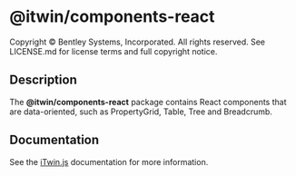 # @itwin/components-react

Copyright © Bentley Systems, Incorporated. All rights reserved. See LICENSE.md for license terms and full copyright notice.

## Description

The __@itwin/components-react__ package contains React components that are data-oriented, such as PropertyGrid, Table, Tree and Breadcrumb.

## Documentation

See the [iTwin.js](https://www.itwinjs.org) documentation for more information.
